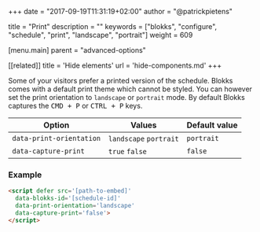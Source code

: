 +++
date            = "2017-09-19T11:31:19+02:00"
author          = "@patrickpietens"

title           = "Print"
description     = ""
keywords        = ["blokks", "configure", "schedule", "print", "landscape", "portrait"]
weight          = 609

[menu.main]
parent          = "advanced-options"

[[related]]
title = 'Hide elements'
url = 'hide-components.md'
+++

Some of your visitors prefer a printed version of the schedule. Blokks comes with a default print theme which cannot be styled. You can however set the print orientation to `landscape` or `portrait` mode. By default Blokks captures the <kbd>CMD + P</kbd> or <kbd>CTRL + P</kbd> keys.

| Option | Values | Default value |
|--------|--------|---------------|
| `data-print-orientation` | `landscape` `portrait` | `portrait` |
| `data-capture-print` | `true` `false` | `false` |

### Example

```html
<script	defer src='[path-to-embed]'
  data-blokks-id='[schedule-id]'
  data-print-orientation='landscape'
  data-capture-print='false'>
</script>
```